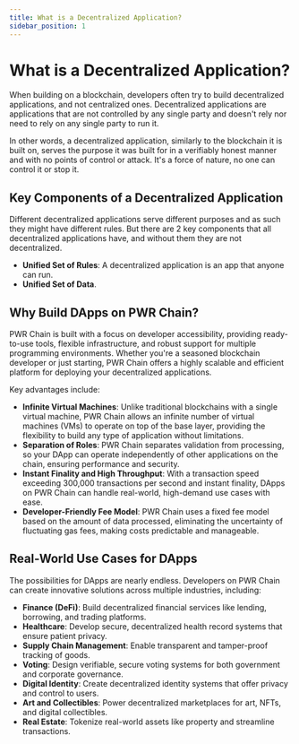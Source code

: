 ```yaml
---
title: What is a Decentralized Application?
sidebar_position: 1
---
```


# What is a Decentralized Application?

When building on a blockchain, developers often try to build decentralized applications, and not centralized ones. Decentralized applications are applications that are not controlled by any single party and doesn't rely nor need to rely on any single party to run it.

In other words, a decentralized application, similarly to the blockchain it is built on, serves the purpose it was built for in a verifiably honest manner and with no points of control or attack. It's a force of nature, no one can control it or stop it.

## Key Components of a Decentralized Application

Different decentralized applications serve different purposes and as such they might have different rules. But there are 2 key components that all decentralized applications have, and without them they are not decentralized.

- **Unified Set of Rules**: A decentralized application is an app that anyone can run.
- **Unified Set of Data**.

## Why Build DApps on PWR Chain?

PWR Chain is built with a focus on developer accessibility, providing ready-to-use tools, flexible infrastructure, and robust support for multiple programming environments. Whether you're a seasoned blockchain developer or just starting, PWR Chain offers a highly scalable and efficient platform for deploying your decentralized applications.

Key advantages include:

- **Infinite Virtual Machines**: Unlike traditional blockchains with a single virtual machine, PWR Chain allows an infinite number of virtual machines (VMs) to operate on top of the base layer, providing the flexibility to build any type of application without limitations.
- **Separation of Roles**: PWR Chain separates validation from processing, so your DApp can operate independently of other applications on the chain, ensuring performance and security.
- **Instant Finality and High Throughput**: With a transaction speed exceeding 300,000 transactions per second and instant finality, DApps on PWR Chain can handle real-world, high-demand use cases with ease.
- **Developer-Friendly Fee Model**: PWR Chain uses a fixed fee model based on the amount of data processed, eliminating the uncertainty of fluctuating gas fees, making costs predictable and manageable.

## Real-World Use Cases for DApps

The possibilities for DApps are nearly endless. Developers on PWR Chain can create innovative solutions across multiple industries, including:

- **Finance (DeFi)**: Build decentralized financial services like lending, borrowing, and trading platforms.
- **Healthcare**: Develop secure, decentralized health record systems that ensure patient privacy.
- **Supply Chain Management**: Enable transparent and tamper-proof tracking of goods.
- **Voting**: Design verifiable, secure voting systems for both government and corporate governance.
- **Digital Identity**: Create decentralized identity systems that offer privacy and control to users.
- **Art and Collectibles**: Power decentralized marketplaces for art, NFTs, and digital collectibles.
- **Real Estate**: Tokenize real-world assets like property and streamline transactions.

